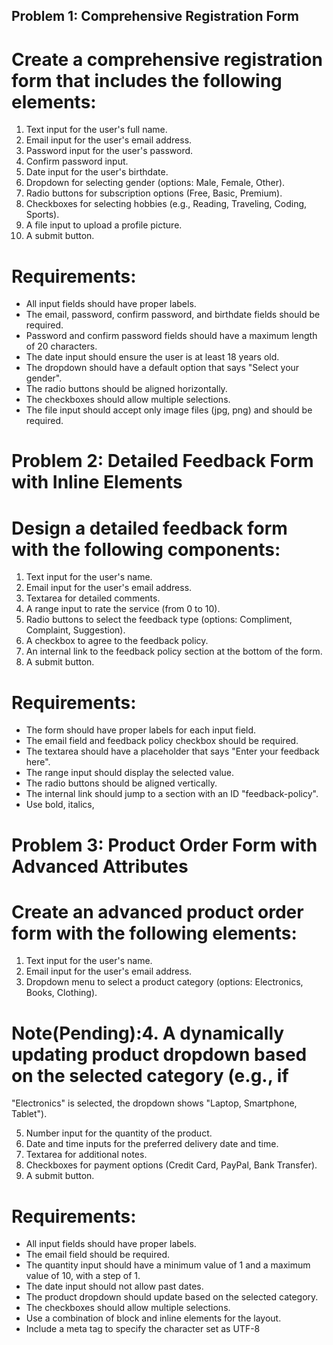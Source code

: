 ## Problem 1: Comprehensive Registration Form
# Create a comprehensive registration form that includes the following elements:
1. Text input for the user's full name.
2. Email input for the user's email address.
3. Password input for the user's password.
4. Confirm password input.
5. Date input for the user's birthdate.
6. Dropdown for selecting gender (options: Male, Female, Other).
7. Radio buttons for subscription options (Free, Basic, Premium).
8. Checkboxes for selecting hobbies (e.g., Reading, Traveling, Coding, Sports).
9. A file input to upload a profile picture.
10. A submit button.

# Requirements:
- All input fields should have proper labels.
- The email, password, confirm password, and birthdate fields should be required.
- Password and confirm password fields should have a maximum length of 20 characters.
- The date input should ensure the user is at least 18 years old.
- The dropdown should have a default option that says "Select your gender".
- The radio buttons should be aligned horizontally.
- The checkboxes should allow multiple selections.
- The file input should accept only image files (jpg, png) and should be required.

# Problem 2: Detailed Feedback Form with Inline Elements
# Design a detailed feedback form with the following components:
1. Text input for the user's name.
2. Email input for the user's email address.
3. Textarea for detailed comments.
4. A range input to rate the service (from 0 to 10).
5. Radio buttons to select the feedback type (options: Compliment, Complaint, Suggestion).
6. A checkbox to agree to the feedback policy.
7. An internal link to the feedback policy section at the bottom of the form.
8. A submit button.

 # Requirements:
- The form should have proper labels for each input field.
- The email field and feedback policy checkbox should be required.
-  The textarea should have a placeholder that says "Enter your feedback here".
- The range input should display the selected value.
- The radio buttons should be aligned vertically.
- The internal link should jump to a section with an ID "feedback-policy".
- Use bold, italics,

# Problem 3: Product Order Form with Advanced Attributes
# Create an advanced product order form with the following elements:
1. Text input for the user's name.
2. Email input for the user's email address.
3. Dropdown menu to select a product category (options: Electronics, Books, Clothing).
# Note(Pending):4. A dynamically updating product dropdown based on the selected category (e.g., if
"Electronics" is selected, the dropdown shows "Laptop, Smartphone, Tablet").

5. Number input for the quantity of the product.
6. Date and time inputs for the preferred delivery date and time.
7. Textarea for additional notes.
8. Checkboxes for payment options (Credit Card, PayPal, Bank Transfer).
9. A submit button.
# Requirements:
- All input fields should have proper labels.
- The email field should be required.
- The quantity input should have a minimum value of 1 and a maximum value of 10, with a
step of 1.
- The date input should not allow past dates.
- The product dropdown should update based on the selected category.
- The checkboxes should allow multiple selections.
- Use a combination of block and inline elements for the layout.
- Include a meta tag to specify the character set as UTF-8